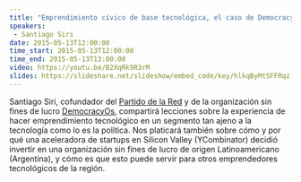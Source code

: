 ```yaml
---
title: "Emprendimiento cívico de base tecnológica, el caso de DemocracyOS"
speakers:
 - Santiago Siri
date: 2015-05-13T12:00:00
time_start: 2015-05-13T12:00:00
time_end: 2015-05-13T13:00:00
video: https://youtu.be/B2XqRk9R3rM
slides: https://slideshare.net/slideshow/embed_code/key/hlkqByMtSFFRqz
---
```


<p>Santiago Siri, cofundador del <a href="http://wiki.partidodelared.org">Partido de la Red</a> y de la organización sin fines de lucro <a href="http://democracyos.org">DemocracyOs</a>, compartirá lecciones sobre la experiencia de hacer emprendimiento tecnológico en un segmento tan ajeno a la tecnología como lo es la política. Nos platicará también sobre cómo y por qué una aceleradora de startups en Silicon Valley (YCombinator) decidió invertir en una organización sin fines de lucro de origen Latinoamericano (Argentina), y cómo es que esto puede servir para otros emprendedores tecnológicos de la región.</p>